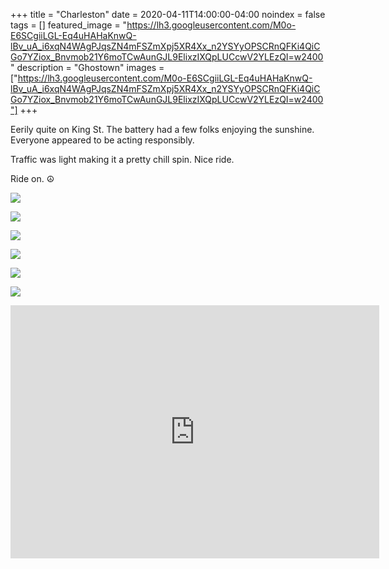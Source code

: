 +++
title =  "Charleston"
date = 2020-04-11T14:00:00-04:00
noindex = false
tags = []
featured_image = "https://lh3.googleusercontent.com/M0o-E6SCgiiLGL-Eq4uHAHaKnwQ-lBv_uA_i6xqN4WAgPJqsZN4mFSZmXpj5XR4Xx_n2YSYyOPSCRnQFKi4QiCGo7YZiox_Bnvmob21Y6moTCwAunGJL9ElixzIXQpLUCcwV2YLEzQI=w2400"
description = "Ghostown"
images = ["https://lh3.googleusercontent.com/M0o-E6SCgiiLGL-Eq4uHAHaKnwQ-lBv_uA_i6xqN4WAgPJqsZN4mFSZmXpj5XR4Xx_n2YSYyOPSCRnQFKi4QiCGo7YZiox_Bnvmob21Y6moTCwAunGJL9ElixzIXQpLUCcwV2YLEzQI=w2400"]
+++

Eerily quite on King St. The battery had a few folks enjoying the sunshine. Everyone appeared to be acting responsibly.

Traffic was light making it a pretty chill spin. Nice ride.

Ride on. ☮

<a href='https://lh3.googleusercontent.com/M0o-E6SCgiiLGL-Eq4uHAHaKnwQ-lBv_uA_i6xqN4WAgPJqsZN4mFSZmXpj5XR4Xx_n2YSYyOPSCRnQFKi4QiCGo7YZiox_Bnvmob21Y6moTCwAunGJL9ElixzIXQpLUCcwV2YLEzQI=w2400'><img src='https://lh3.googleusercontent.com/M0o-E6SCgiiLGL-Eq4uHAHaKnwQ-lBv_uA_i6xqN4WAgPJqsZN4mFSZmXpj5XR4Xx_n2YSYyOPSCRnQFKi4QiCGo7YZiox_Bnvmob21Y6moTCwAunGJL9ElixzIXQpLUCcwV2YLEzQI=w2400'></a>

<a href='https://lh3.googleusercontent.com/eaptQJpRUfCCbcaMsQxJUr_WXJrvrN5yNSm7Vg1a-qY-FesQUWj7te4ZcKA6WPqq0Pm45tFLKvtfwQC5ISHju1u_u5gc5JTwFZAufzVFUqHxDPNRUCf30U2cUFDOZTV9IeCrZbyjYJM=w2400'><img src='https://lh3.googleusercontent.com/eaptQJpRUfCCbcaMsQxJUr_WXJrvrN5yNSm7Vg1a-qY-FesQUWj7te4ZcKA6WPqq0Pm45tFLKvtfwQC5ISHju1u_u5gc5JTwFZAufzVFUqHxDPNRUCf30U2cUFDOZTV9IeCrZbyjYJM=w2400'></a>

<a href='https://lh3.googleusercontent.com/4v2rZh6lYVwZxQezFAZCUtEnsF24L4ZNGoom_2Fopy5Uwxhaf8jcTxCmUvjGV0LXcN8AqA7cnHBw7n6RAfk8FCA2Jg_rRu92ISSw4Ky5HDzuYwuPDCCddoXG69N6VvQpMnfcHv606hk=w2400'><img src='https://lh3.googleusercontent.com/4v2rZh6lYVwZxQezFAZCUtEnsF24L4ZNGoom_2Fopy5Uwxhaf8jcTxCmUvjGV0LXcN8AqA7cnHBw7n6RAfk8FCA2Jg_rRu92ISSw4Ky5HDzuYwuPDCCddoXG69N6VvQpMnfcHv606hk=w2400'></a>

<a href='https://lh3.googleusercontent.com/HTSJHTGcqA9VHZqrBnkuCX9bdurECTj__0BIaKFNYCudTx-ZF3L2Wy_6t3z9TST8jht5jfloehbJc0DKpZ9Kpnp9h9dQvMaNpKZi0m2Pt0fpb4WEaIAGpoOGzZfxQDYLqPmvpbCxBeo=w2400'><img src='https://lh3.googleusercontent.com/HTSJHTGcqA9VHZqrBnkuCX9bdurECTj__0BIaKFNYCudTx-ZF3L2Wy_6t3z9TST8jht5jfloehbJc0DKpZ9Kpnp9h9dQvMaNpKZi0m2Pt0fpb4WEaIAGpoOGzZfxQDYLqPmvpbCxBeo=w2400'></a>

<a href='https://lh3.googleusercontent.com/zKPz41WWnVzCsZPQPtsUgNCgdLsgq1uZ6kHl1nPrSscJbB3UifvfZqTXRNvslhkUdB5-eaWTGYLcFhNFcM73pYPka-CJ2KQ7HpRNPNJjcCHh79bUeYICVD6Zj9MG0Arv-ZiaDQg9jno=w2400'><img src='https://lh3.googleusercontent.com/zKPz41WWnVzCsZPQPtsUgNCgdLsgq1uZ6kHl1nPrSscJbB3UifvfZqTXRNvslhkUdB5-eaWTGYLcFhNFcM73pYPka-CJ2KQ7HpRNPNJjcCHh79bUeYICVD6Zj9MG0Arv-ZiaDQg9jno=w2400'></a>

<a href='https://lh3.googleusercontent.com/IflovELqcXLYAF2tvAqEumXzspdkHk_S8fe_yK_GthbbaPHRy1mCBzCc0RbvpyXv6tQuhnZTIfjPud-ISUNxdrSZJZlfO7UCkoWFgeNM7NUzLTQdDwzaYuAiHyU5aeg7cZxaWQjY9jg=w2400'><img src='https://lh3.googleusercontent.com/IflovELqcXLYAF2tvAqEumXzspdkHk_S8fe_yK_GthbbaPHRy1mCBzCc0RbvpyXv6tQuhnZTIfjPud-ISUNxdrSZJZlfO7UCkoWFgeNM7NUzLTQdDwzaYuAiHyU5aeg7cZxaWQjY9jg=w2400'></a>

<iframe height='405' width='590' frameborder='0' allowtransparency='true' scrolling='no' src='https://www.strava.com/activities/3285747634/embed/55055b9c70a962a5bdbe8952e0342771a7bc333f'></iframe>
